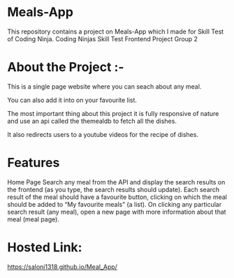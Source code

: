 # Meals-App
This repository contains a project on Meals-App which I made for Skill Test of Coding Ninja.
Coding Ninjas Skill Test Frontend Project Group 2

# About the Project :-

   This is a single page website where you can seach about any meal.

   You can also add it into on your favourite list.

   The most important thing about this project it is fully responsive of nature and use an api called the themealdb to fetch all the dishes.

   It also redirects users to a youtube videos for the recipe of dishes.
   
# Features
Home Page Search any meal from the API and display the search results on the frontend (as you type, the search results should update). Each search result of the meal should have a favourite button, clicking on which the meal should be added to “My favourite meals” (a list). On clicking any particular search result (any meal), open a new page with more information about that meal (meal page).
# Hosted Link:
https://saloni1318.github.io/Meal_App/
